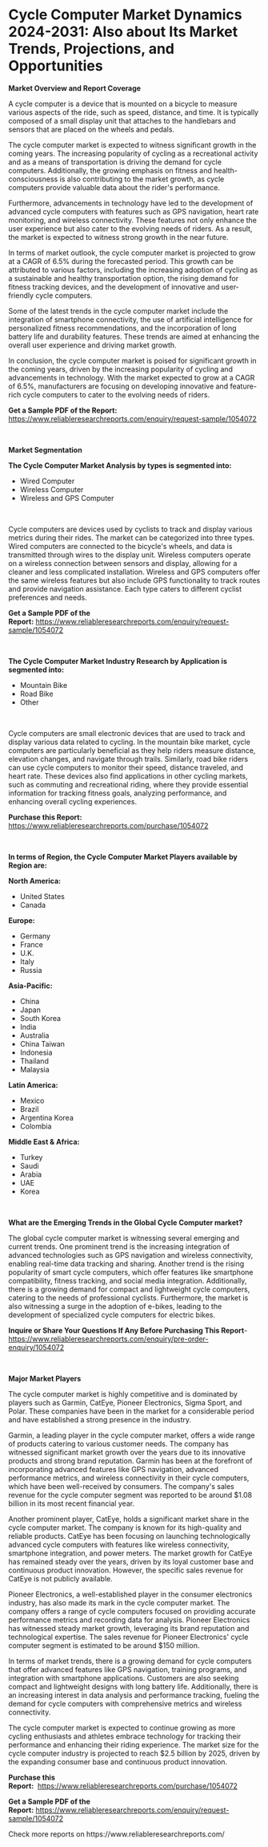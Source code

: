 <p><h1>Cycle Computer Market Dynamics 2024-2031: Also about Its Market Trends, Projections, and Opportunities</h1></p><p><strong>Market Overview and Report Coverage</strong></p>
<p><p>A cycle computer is a device that is mounted on a bicycle to measure various aspects of the ride, such as speed, distance, and time. It is typically composed of a small display unit that attaches to the handlebars and sensors that are placed on the wheels and pedals.</p><p>The cycle computer market is expected to witness significant growth in the coming years. The increasing popularity of cycling as a recreational activity and as a means of transportation is driving the demand for cycle computers. Additionally, the growing emphasis on fitness and health-consciousness is also contributing to the market growth, as cycle computers provide valuable data about the rider's performance.</p><p>Furthermore, advancements in technology have led to the development of advanced cycle computers with features such as GPS navigation, heart rate monitoring, and wireless connectivity. These features not only enhance the user experience but also cater to the evolving needs of riders. As a result, the market is expected to witness strong growth in the near future.</p><p>In terms of market outlook, the cycle computer market is projected to grow at a CAGR of 6.5% during the forecasted period. This growth can be attributed to various factors, including the increasing adoption of cycling as a sustainable and healthy transportation option, the rising demand for fitness tracking devices, and the development of innovative and user-friendly cycle computers.</p><p>Some of the latest trends in the cycle computer market include the integration of smartphone connectivity, the use of artificial intelligence for personalized fitness recommendations, and the incorporation of long battery life and durability features. These trends are aimed at enhancing the overall user experience and driving market growth.</p><p>In conclusion, the cycle computer market is poised for significant growth in the coming years, driven by the increasing popularity of cycling and advancements in technology. With the market expected to grow at a CAGR of 6.5%, manufacturers are focusing on developing innovative and feature-rich cycle computers to cater to the evolving needs of riders.</p></p>
<p><strong>Get a Sample PDF of the Report:</strong> <a href="https://www.reliableresearchreports.com/enquiry/request-sample/1054072">https://www.reliableresearchreports.com/enquiry/request-sample/1054072</a></p>
<p>&nbsp;</p>
<p><strong>Market Segmentation</strong></p>
<p><strong>The Cycle Computer Market Analysis by types is segmented into:</strong></p>
<p><ul><li>Wired Computer</li><li>Wireless Computer</li><li>Wireless and GPS Computer</li></ul></p>
<p>&nbsp;</p>
<p><p>Cycle computers are devices used by cyclists to track and display various metrics during their rides. The market can be categorized into three types. Wired computers are connected to the bicycle's wheels, and data is transmitted through wires to the display unit. Wireless computers operate on a wireless connection between sensors and display, allowing for a cleaner and less complicated installation. Wireless and GPS computers offer the same wireless features but also include GPS functionality to track routes and provide navigation assistance. Each type caters to different cyclist preferences and needs.</p></p>
<p><strong>Get a Sample PDF of the Report:</strong>&nbsp;<a href="https://www.reliableresearchreports.com/enquiry/request-sample/1054072">https://www.reliableresearchreports.com/enquiry/request-sample/1054072</a></p>
<p>&nbsp;</p>
<p><strong>The Cycle Computer Market Industry Research by Application is segmented into:</strong></p>
<p><ul><li>Mountain Bike</li><li>Road Bike</li><li>Other</li></ul></p>
<p>&nbsp;</p>
<p><p>Cycle computers are small electronic devices that are used to track and display various data related to cycling. In the mountain bike market, cycle computers are particularly beneficial as they help riders measure distance, elevation changes, and navigate through trails. Similarly, road bike riders can use cycle computers to monitor their speed, distance traveled, and heart rate. These devices also find applications in other cycling markets, such as commuting and recreational riding, where they provide essential information for tracking fitness goals, analyzing performance, and enhancing overall cycling experiences.</p></p>
<p><strong>Purchase this Report:</strong>&nbsp; <a href="https://www.reliableresearchreports.com/purchase/1054072">https://www.reliableresearchreports.com/purchase/1054072</a></p>
<p>&nbsp;</p>
<p><strong>In terms of Region, the Cycle Computer Market Players available by Region are:</strong></p>
<p>
    <p> <strong> North America: </strong>
        <ul>
            <li>United States</li>
            <li>Canada</li>
        </ul>
        </p> 
    <p> <strong> Europe: </strong>
        <ul>
            <li>Germany</li>
            <li>France</li>
            <li>U.K.</li>
            <li>Italy</li>
            <li>Russia</li>
        </ul>
        </p> 
    <p> <strong> Asia-Pacific: </strong>
        <ul>
            <li>China</li>
            <li>Japan</li>
            <li>South Korea</li>
            <li>India</li>
            <li>Australia</li>
            <li>China Taiwan</li>
            <li>Indonesia</li>
            <li>Thailand</li>
            <li>Malaysia</li>
        </ul>
        </p> 
    <p> <strong> Latin America: </strong>
        <ul>
            <li>Mexico</li>
            <li>Brazil</li>
            <li>Argentina Korea</li>
            <li>Colombia</li>
        </ul>
        </p> 
    <p> <strong> Middle East & Africa: </strong>
        <ul>
            <li>Turkey</li>
            <li>Saudi</li>
            <li>Arabia</li>
            <li>UAE</li>
            <li>Korea</li>
        </ul>
    </p>
    </p>
<p>&nbsp;</p>
<p><strong>What are the Emerging Trends in the Global Cycle Computer market?</strong></p>
<p><p>The global cycle computer market is witnessing several emerging and current trends. One prominent trend is the increasing integration of advanced technologies such as GPS navigation and wireless connectivity, enabling real-time data tracking and sharing. Another trend is the rising popularity of smart cycle computers, which offer features like smartphone compatibility, fitness tracking, and social media integration. Additionally, there is a growing demand for compact and lightweight cycle computers, catering to the needs of professional cyclists. Furthermore, the market is also witnessing a surge in the adoption of e-bikes, leading to the development of specialized cycle computers for electric bikes.</p></p>
<p><strong>Inquire or Share Your Questions If Any Before Purchasing This Report</strong>- <a href="https://www.reliableresearchreports.com/enquiry/pre-order-enquiry/1054072">https://www.reliableresearchreports.com/enquiry/pre-order-enquiry/1054072</a></p>
<p>&nbsp;</p>
<p><strong>Major Market Players</strong></p>
<p><p>The cycle computer market is highly competitive and is dominated by players such as Garmin, CatEye, Pioneer Electronics, Sigma Sport, and Polar. These companies have been in the market for a considerable period and have established a strong presence in the industry.</p><p>Garmin, a leading player in the cycle computer market, offers a wide range of products catering to various customer needs. The company has witnessed significant market growth over the years due to its innovative products and strong brand reputation. Garmin has been at the forefront of incorporating advanced features like GPS navigation, advanced performance metrics, and wireless connectivity in their cycle computers, which have been well-received by consumers. The company's sales revenue for the cycle computer segment was reported to be around $1.08 billion in its most recent financial year.</p><p>Another prominent player, CatEye, holds a significant market share in the cycle computer market. The company is known for its high-quality and reliable products. CatEye has been focusing on launching technologically advanced cycle computers with features like wireless connectivity, smartphone integration, and power meters. The market growth for CatEye has remained steady over the years, driven by its loyal customer base and continuous product innovation. However, the specific sales revenue for CatEye is not publicly available.</p><p>Pioneer Electronics, a well-established player in the consumer electronics industry, has also made its mark in the cycle computer market. The company offers a range of cycle computers focused on providing accurate performance metrics and recording data for analysis. Pioneer Electronics has witnessed steady market growth, leveraging its brand reputation and technological expertise. The sales revenue for Pioneer Electronics' cycle computer segment is estimated to be around $150 million.</p><p>In terms of market trends, there is a growing demand for cycle computers that offer advanced features like GPS navigation, training programs, and integration with smartphone applications. Customers are also seeking compact and lightweight designs with long battery life. Additionally, there is an increasing interest in data analysis and performance tracking, fueling the demand for cycle computers with comprehensive metrics and wireless connectivity.</p><p>The cycle computer market is expected to continue growing as more cycling enthusiasts and athletes embrace technology for tracking their performance and enhancing their riding experience. The market size for the cycle computer industry is projected to reach $2.5 billion by 2025, driven by the expanding consumer base and continuous product innovation.</p></p>
<p><strong>Purchase this Report:</strong>&nbsp;&nbsp;<a href="https://www.reliableresearchreports.com/purchase/1054072">https://www.reliableresearchreports.com/purchase/1054072</a></p>
<p></p>
<p><strong>Get a Sample PDF of the Report:</strong>&nbsp;<a href="https://www.reliableresearchreports.com/enquiry/request-sample/1054072">https://www.reliableresearchreports.com/enquiry/request-sample/1054072</a></p>
<p>Check more reports on https://www.reliableresearchreports.com/</p>